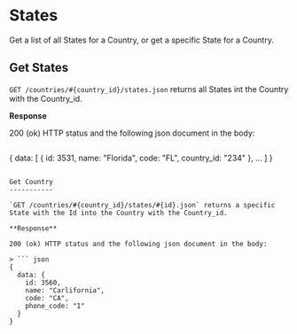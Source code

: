 States
======

Get a list of all States for a Country, or get a specific State for a Country.

Get States
-------------

`GET /countries/#{country_id}/states.json` returns all States int the Country with the Country_id.

**Response**

200 (ok) HTTP status and the following json document in the body:

> ``` json
  {
    data: [
      {
        id: 3531,
        name: "Florida",
        code: "FL",
        country_id: "234"
      },
      ...
    ]
  }
  ```

Get Country
-----------

`GET /countries/#{country_id}/states/#{id}.json` returns a specific State with the Id into the Country with the Country_id.

**Response**

200 (ok) HTTP status and the following json document in the body:

> ``` json
  {
    data: { 
      id: 3560,
      name: "Carlifornia",
      code: "CA",
      phone_code: "1"
    }
  }
  ```